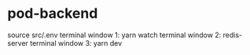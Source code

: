 # pod-backend

source src/.env
terminal window 1: yarn watch
terminal window 2: redis-server
terminal window 3: yarn dev
